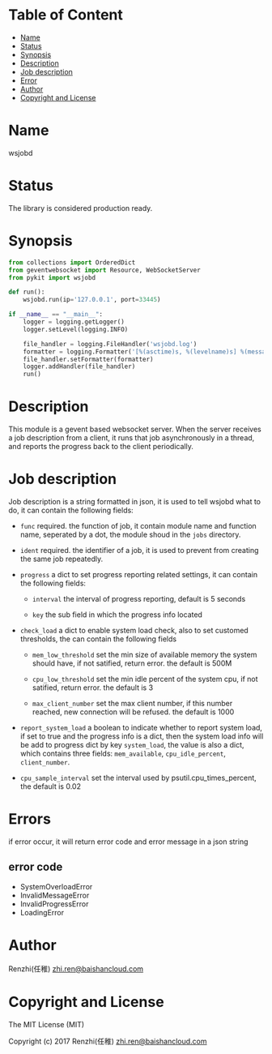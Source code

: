 <!-- START doctoc generated TOC please keep comment here to allow auto update -->
<!-- DON'T EDIT THIS SECTION, INSTEAD RE-RUN doctoc TO UPDATE -->
#   Table of Content

- [Name](#name)
- [Status](#status)
- [Synopsis](#synopsis)
- [Description](#description)
- [Job description](#job-description)
- [Error](#errors)
- [Author](#author)
- [Copyright and License](#copyright-and-license)

<!-- END doctoc generated TOC please keep comment here to allow auto update -->

#   Name

wsjobd

#   Status

The library is considered production ready.

#   Synopsis

```python
from collections import OrderedDict
from geventwebsocket import Resource, WebSocketServer
from pykit import wsjobd

def run():
    wsjobd.run(ip='127.0.0.1', port=33445)

if __name__ == "__main__":
    logger = logging.getLogger()
    logger.setLevel(logging.INFO)

    file_handler = logging.FileHandler('wsjobd.log')
    formatter = logging.Formatter('[%(asctime)s, %(levelname)s] %(message)s')
    file_handler.setFormatter(formatter)
    logger.addHandler(file_handler)
    run()
```

#   Description

This module is a gevent based websocket server. When the server receives a job description from a client, it runs that job asynchronously in a thread, and reports the progress back to the client periodically.

#   Job description

Job description is a string formatted in json, it is used to tell wsjobd what to do, it can contain the following fields:

- `func`
    required. the function of job, it contain module name and function name, seperated by a dot, the module shoud in the `jobs` directory.

- `ident`
    required. the identifier of a job, it is used to prevent from creating the same job repeatedly.

- `progress`
    a dict to set progress reporting related settings, it can contain the following fields:

    - `interval`
       the interval of progress reporting, default is 5 seconds

    - `key`
        the sub field in which the progress info located

- `check_load`
    a dict to enable system load check, also to set customed thresholds, the can contain the following fields

    - `mem_low_threshold`
        set the min size of available memory the system should have, if not satified, return error. the default is 500M

    - `cpu_low_threshold`
        set the min idle percent of the system cpu, if not satified, return error. the default is 3

    - `max_client_number`
        set the max client number, if this number reached, new connection will be refused. the default is 1000

- `report_system_load`
    a boolean to indicate whether to report system load, if set to true and the progress info is a dict, then the system load info will be add to progress dict by key `system_load`, the value is also a dict, which contains three fields: `mem_available`, `cpu_idle_percent`, `client_number`.

- `cpu_sample_interval`
    set the interval used by psutil.cpu_times_percent, the default is 0.02

#   Errors

if error occur, it will return error code and error message in a json string

##  error code

- SystemOverloadError
- InvalidMessageError
- InvalidProgressError
- LoadingError

#   Author

Renzhi(任稚) <zhi.ren@baishancloud.com>

#   Copyright and License

The MIT License (MIT)

Copyright (c) 2017 Renzhi(任稚) <zhi.ren@baishancloud.com>
